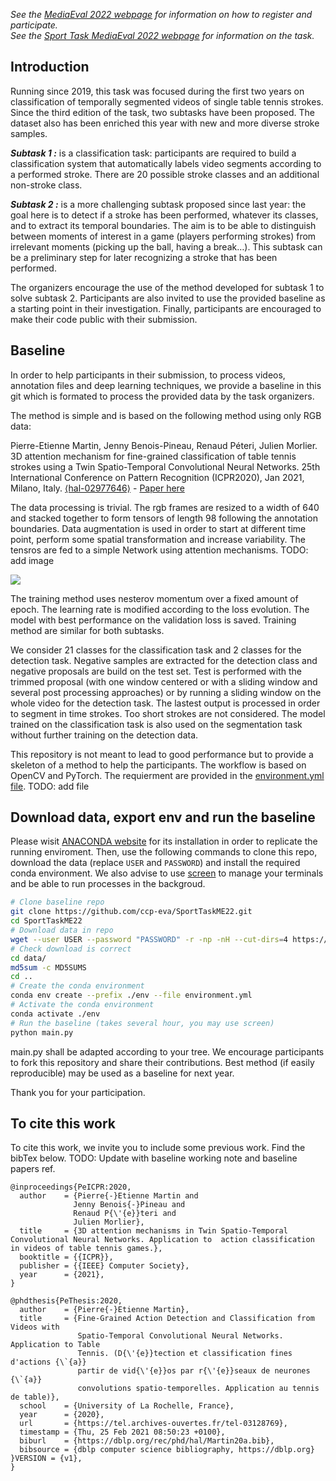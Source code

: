 <!-- # please respect the structure below-->
*See the [MediaEval 2022 webpage](https://multimediaeval.github.io/editions/2022/) for information on how to register and participate.* <br>
*See the [Sport Task MediaEval 2022 webpage](https://multimediaeval.github.io/editions/2022/tasks/sportsvideo/) for information on the task.*

## Introduction

Running since 2019, this task was focused during the first two years on classification of temporally segmented videos of single table tennis strokes.
Since the third edition of the task, two subtasks have been proposed. The dataset also has been enriched this year with new and more diverse stroke samples.

***Subtask 1 :*** is a classification task: participants are required to build a classification system that automatically labels video segments according to a performed stroke. There are 20 possible stroke classes and an additional non-stroke class.

***Subtask 2 :***  is a more challenging subtask proposed since last year: the goal here is to detect if a stroke has been performed, whatever its classes, and to extract its temporal boundaries. The aim is to be able to distinguish between moments of interest in a game (players performing strokes) from irrelevant moments (picking up the ball, having a break…). This subtask can be a preliminary step for later recognizing a stroke that has been performed.
 

The organizers encourage the use of the method developed for subtask 1 to solve subtask 2. Participants are also invited to use the provided baseline as a starting point in their investigation. Finally, participants are encouraged to make their code public with their submission.

## Baseline
In order to help participants in their submission, to process videos, annotation files and deep learning techniques, we provide a baseline in this git which is formated to process the provided data by the task organizers.

The method is simple and is based on the following method using only RGB data:

Pierre-Etienne Martin, Jenny Benois-Pineau, Renaud Péteri, Julien Morlier. 3D attention mechanism for fine-grained classification of table tennis strokes using a Twin Spatio-Temporal Convolutional Neural Networks. 25th International Conference on Pattern Recognition (ICPR2020), Jan 2021, Milano, Italy. [⟨hal-02977646⟩](https://hal.archives-ouvertes.fr/hal-02977646) - [Paper here](https://hal.archives-ouvertes.fr/hal-02977646/document)

The data processing is trivial. The rgb frames are resized to a width of 640 and stacked together to form tensors of length 98 following the annotation boundaries. Data augmentation is used in order to start at different time point, perform some spatial transformation and increase variability. The tensros are fed to a simple Network using attention mechanisms. TODO: add image

![](RGB-ASTCNN-Model.png)

The training method uses nesterov momentum over a fixed amount of epoch. The learning rate is modified according to the loss evolution. The model with best performance on the validation loss is saved. Training method are similar for both subtasks.

We consider 21 classes for the classification task and 2 classes for the detection task. Negative samples are extracted for the detection class and negative proposals are build on the test set. Test is performed with the trimmed proposal (with one window centered or with a sliding window and several post processing approaches) or by running a sliding window on the whole video for the detection task. The lastest output is processed in order to segment in time strokes. Too short strokes are not considered. The model trained on the classification task is also used on the segmentation task without further training on the detection data.

This repository is not meant to lead to good performance but to provide a skeleton of a method to help the participants. The workflow is based on OpenCV and PyTorch. The requierment are provided in the [environment.yml file](environment.yml). TODO: add file

## Download data, export env and run the baseline
<!--
For organizers:
```
# to create md5sums files:
find -type f -exec md5sum "{}" + > MD5SUMS
# to create environment.yml
conda env export --name torch_env --from-history --file environment.yml
```
-->

Please wisit [ANACONDA website](https://www.anaconda.com/) for its installation in order to replicate the running enviroment. 
Then, use the following commands to clone this repo, download the data (replace `USER` and `PASSWORD`) and install the required conda environment.
We also advise to use [screen](https://www.gnu.org/software/screen/manual/screen.html) to manage your terminals and be able to run processes in the backgroud.

``` bash
# Clone baseline repo
git clone https://github.com/ccp-eva/SportTaskME22.git
cd SportTaskME22
# Download data in repo
wget --user USER --password "PASSWORD" -r -np -nH --cut-dirs=4 https://www.labri.fr/projet/AIV/MediaEval/2022/data/
# Check download is correct
cd data/
md5sum -c MD5SUMS
cd ..
# Create the conda environment
conda env create --prefix ./env --file environment.yml
# Activate the conda environment
conda activate ./env
# Run the baseline (takes several hour, you may use screen)
python main.py
```

main.py shall be adapted according to your tree. We encourage participants to fork this repository and share their contributions. Best method (if easily reproducible) may be used as a baseline for next year.

Thank you for your participation.


## To cite this work

To cite this work, we invite you to include some previous work. Find the bibTex below. TODO: Update with baseline working note and baseline papers ref.

```
@inproceedings{PeICPR:2020,
  author    = {Pierre{-}Etienne Martin and
              Jenny Benois{-}Pineau and
              Renaud P{\'{e}}teri and
              Julien Morlier},
  title     = {3D attention mechanisms in Twin Spatio-Temporal Convolutional Neural Networks. Application to  action classification in videos of table tennis games.},
  booktitle = {{ICPR}},
  publisher = {{IEEE} Computer Society},
  year      = {2021},
}

@phdthesis{PeThesis:2020,
  author    = {Pierre{-}Etienne Martin},
  title     = {Fine-Grained Action Detection and Classification from Videos with
               Spatio-Temporal Convolutional Neural Networks. Application to Table
               Tennis. (D{\'{e}}tection et classification fines d'actions {\`{a}}
               partir de vid{\'{e}}os par r{\'{e}}seaux de neurones {\`{a}}
               convolutions spatio-temporelles. Application au tennis de table)},
  school    = {University of La Rochelle, France},
  year      = {2020},
  url       = {https://tel.archives-ouvertes.fr/tel-03128769},
  timestamp = {Thu, 25 Feb 2021 08:50:23 +0100},
  biburl    = {https://dblp.org/rec/phd/hal/Martin20a.bib},
  bibsource = {dblp computer science bibliography, https://dblp.org}
}VERSION = {v1},
}
```

